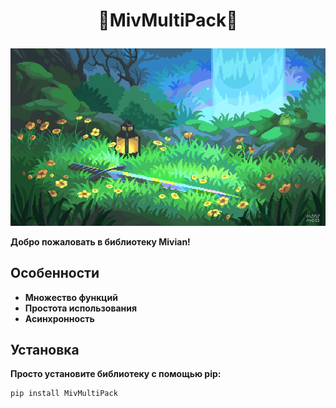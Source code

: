 # <p align="center">🐺MivMultiPack🦊</p>
<p align="center">
    <img src="images/banner.gif">
</p>

**Добро пожаловать в библиотеку Mivian!**

## Особенности

- **Множество функций**
- **Простота использования**
- **Асинхронность**

## Установка

**Просто установите библиотеку с помощью pip:**

```bash
pip install MivMultiPack
```
